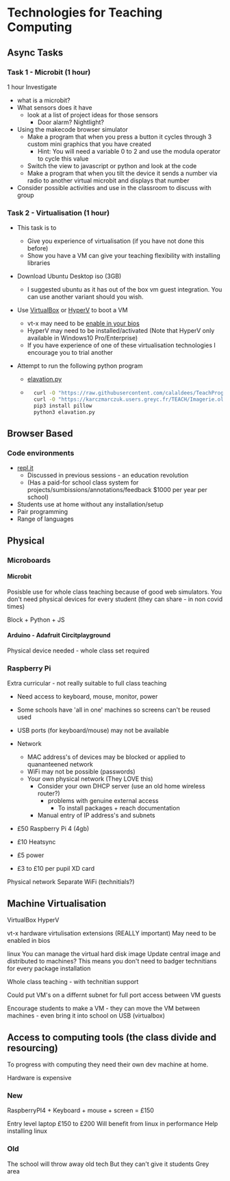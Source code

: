 Technologies for Teaching Computing
===================================

Async Tasks
-----------

### Task 1 - Microbit (1 hour)
1 hour
Investigate 
* what is a microbit?
* What sensors does it have
    * look at a list of project ideas for those sensors
        * Door alarm? Nightlight?
* Using the makecode browser simulator
    * Make a program that when you press a button it cycles through 3 custom mini graphics that you have created
        * Hint: You will need a variable 0 to 2 and use the modula operator to cycle this value
    * Switch the view to javascript or python and look at the code
    * Make a program that when you tilt the device it sends a number via radio to another virtual microbit and displays that number
* Consider possible activities and use in the classroom to discuss with group

### Task 2 - Virtualisation (1 hour)
* This task is to
    * Give you experience of virtualisation (if you have not done this before)
    * Show you have a VM can give your teaching flexibility with installing libraries

* Download Ubuntu Desktop iso (3GB)
    * I suggested ubuntu as it has out of the box vm guest integration. You can use another variant should you wish.
* Use [VirtualBox](https://www.virtualbox.org/) or [HyperV](https://docs.microsoft.com/en-us/virtualization/hyper-v-on-windows/quick-start/enable-hyper-v) to boot a VM
    * vt-x may need to be [enable in your bios](https://2nwiki.2n.cz/pages/viewpage.action?pageId=75202968)
    * HyperV may need to be installed/activated (Note that HyperV only available in Windows10 Pro/Enterprise)
    * If you have experience of one of these virtualisation technologies I encourage you to trial another
* Attempt to run the following python program
    * [elavation.py](https://github.com/calaldees/TeachProgramming/blob/master/teachprogramming/static/projects/data/elavation.py)
    * ```bash
        curl -O "https://raw.githubusercontent.com/calaldees/TeachProgramming/master/teachprogramming/static/projects/data/elavation.py"
        curl -O "https://karczmarczuk.users.greyc.fr/TEACH/Imagerie.old/Images/elev_bump_8k.jpg"
        pip3 install pillow
        python3 elavation.py
      ```



Browser Based 
-------------

### Code environments

* [repl.it](https://repl.it/)
    * Discussed in previous sessions - an education revolution
    * (Has a paid-for school class system for projects/sumbissions/annotations/feedback $1000 per year per school)
* Students use at home without any installation/setup
* Pair programming
* Range of languages

Physical 
---------

### Microboards

#### Microbit

Posisble use for whole class teaching because of good web simulators.
You don't need physical devices for every student (they can share - in non covid times)

Block + Python + JS


#### Arduino - Adafruit Circitplayground

Physical device needed - whole class set required

### Raspberry Pi


Extra curricular - not really suitable to full class teaching

* Need access to keyboard, mouse, monitor, power
* Some schools have 'all in one' machines so screens can't be reused used
* USB ports (for keyboard/mouse) may not be available

* Network
    * MAC address's of devices may be blocked or applied to quananteened network
    * WiFi may not be possible (passwords)
    * Your own physical network (They LOVE this)
        * Consider your own DHCP server (use an old home wireless router?)
            * problems with genuine external access
                * To install packages + reach documentation
        * Manual entry of IP address's and subnets

* £50 Raspberry Pi 4 (4gb)
* £10 Heatsync
* £5 power
* £3 to £10 per pupil XD card



Physical network
Separate WiFi (technitials?)

Machine Virtualisation
----------------------

VirtualBox
HyperV

vt-x hardware virtulisation extensions (REALLY important)
May need to be enabled in bios

linux
You can manage the virtual hard disk image
Update central image and distributed to machines?
This means you don't need to badger technitians for every package installation

Whole class teaching - with technitian support

Could put VM's on a differnt subnet for full port access between VM guests

Encourage students to make a VM - they can move the VM between machines - even bring it into school on USB (virtualbox)


Access to computing tools (the class divide and resourcing)
-----------------------------------------------------------

To progress with computing they need their own dev machine at home.

Hardware is expensive

### New

RaspberryPI4 + Keyboard + mouse + screen = £150

Entry level laptop £150 to £200
Will benefit from linux in performance
Help installing linux


### Old
The school will throw away old tech
But they can't give it students
Grey area
